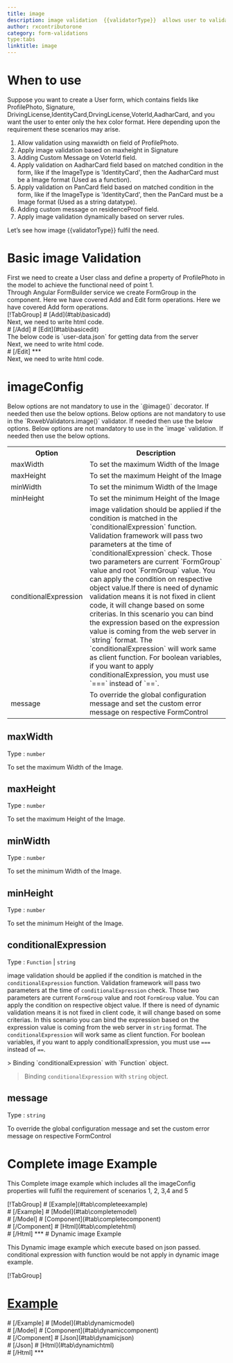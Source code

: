 ```yaml
---
title: image
description: image validation  {{validatorType}}  allows user to validate image like height,width etc .
author: rxcontributorone
category: form-validations
type:tabs
linktitle: image
---
```

# When to use
Suppose you want to create a User form, which contains fields like ProfilePhoto, Signature, DrivingLicense,IdentityCard,DrvingLicense,VoterId,AadharCard, and you want the user to enter only the hex color format. Here depending upon the requirement these scenarios may arise.

<ol class='showHideElement'>
    <li>Allow validation using maxwidth on field of ProfilePhoto.</li>
    <li>Apply image validation based on maxheight in Signature</li>
    <li>Adding Custom Message on VoterId field.</li>
   <li>Apply validation on AadharCard field based on matched condition in the form, like if the ImageType is 'IdentityCard', then the AadharCard must be a Image format (Used as a function).</li>
   <li>Apply validation on PanCard field based on matched condition in the form, like if the ImageType is 'IdentityCard', then the PanCard must be a Image format (Used as a string datatype).</li>
   <li>Adding custom message on residenceProof field.</li>
    <data-scope scope="['decorator','validator']">
    <li>Apply image validation dynamically based on server rules.</li>
    </data-scope>
</ol>

Let’s see how image  {{validatorType}}  fulfil the need.

# Basic image Validation

<data-scope scope="['decorator','template-driven-directives','template-driven-decorators']">
First we need to create a User class and define a property of ProfilePhoto in the model to achieve the functional need of point 1.
<div component="app-code" key="image-add-model"></div> 
</data-scope>
Through Angular FormBuilder service we create FormGroup in the component.
<data-scope scope="['decorator']">
Here we have covered Add and Edit form operations. 
</data-scope>

<data-scope scope="['validator','template-driven-directives','template-driven-decorators']">
Here we have covered Add form operations. 
</data-scope>

<data-scope scope="['decorator']">
<div component="app-tabs" key="basic-operations"></div>
[!TabGroup]
# [Add](#tab\basicadd)
<div component="app-code" key="image-add-component"></div> 
Next, we need to write html code.
<div component="app-code" key="image-add-html"></div> 
<div component="app-example-runner" ref-component="app-image-add"></div>
# [/Add]
# [Edit](#tab\basicedit)
<div component="app-code" key="image-edit-component"></div> 
The below code is `user-data.json` for getting data from the server
<div component="app-code" key="image-edit-json"></div> 
Next, we need to write html code.
<div component="app-code" key="image-edit-html"></div> 
<div component="app-example-runner" ref-component="app-image-edit"></div>
# [/Edit]
***
</data-scope>

<data-scope scope="['validator','template-driven-directives','template-driven-decorators']">
<div component="app-code" key="image-add-component"></div> 
Next, we need to write html code.
<div component="app-code" key="image-add-html"></div> 
<div component="app-example-runner" ref-component="app-image-add"></div>
</data-scope>

# imageConfig 
<data-scope scope="['decorator']">
Below options are not mandatory to use in the `@image()` decorator. If needed then use the below options.
</data-scope>
<data-scope scope="['validator']">
Below options are not mandatory to use in the `RxwebValidators.image()` validator. If needed then use the below options.
</data-scope>
<data-scope scope="['template-driven-directives','template-driven-decorators']">
Below options are not mandatory to use in the `image` validation. If needed then use the below options.
</data-scope>

<table class="table table-bordered table-striped showHideElement">
<tr><th>Option</th><th>Description</th></tr>
<tr><td><a  title="maxWidth">maxWidth</a></td><td>To set the maximum Width of the Image</td></tr>
<tr><td><a title="maxHeight">maxHeight</a></td><td>To set the maximum Height of the Image</td></tr>
<tr><td><a title="minWidth">minWidth</a></td><td>To set the minimum Width of the Image</td></tr>
<tr><td><a title="minHeight">minHeight</a></td><td>To set the minimum Height of the Image</td></tr>
<tr><td><a  title="conditionalExpression">conditionalExpression</a></td><td>image validation should be applied if the condition is matched in the `conditionalExpression` function. Validation framework will pass two parameters at the time of `conditionalExpression` check. Those two parameters are current `FormGroup` value and root `FormGroup` value. You can apply the condition on respective object value.If there is need of dynamic validation means it is not fixed in client code, it will change based on some criterias. In this scenario you can bind the expression based on the expression value is coming from the web server in `string` format. The `conditionalExpression` will work same as client function. For boolean variables, if you want to apply conditionalExpression, you must use `===` instead of `==`.</td></tr>
<tr><td><a  title="message">message</a></td><td>To override the global configuration message and set the custom error message on respective FormControl</td></tr>
</table>

## maxWidth
Type :  `number` 

To set the maximum Width of the Image.

<div component="app-code" key="image-maxWidthExample-model"></div> 
<div component="app-example-runner" ref-component="app-image-maxWidth" title="image {{validatorType}} with maxWidth" key="maxWidth"></div>

## maxHeight
Type :  `number` 

To set the maximum Height of the Image.

<div component="app-code" key="image-maxHeightExample-model"></div> 
<div component="app-example-runner" ref-component="app-image-maxHeight" title="image {{validatorType}} with maxHeight" key="maxHeight"></div>

## minWidth
Type :  `number` 

To set the minimum Width of the Image.

<div component="app-code" key="image-minWidthExample-model"></div> 
<div component="app-example-runner" ref-component="app-image-minWidth" title="image {{validatorType}} with minWidth" key="minWidth"></div>

## minHeight
Type :  `number` 

To set the minimum Height of the Image.

<div component="app-code" key="image-minHeightExample-model"></div> 
<div component="app-example-runner" ref-component="app-image-minHeight" title="image {{validatorType}} with minHeight" key="minHeight"></div>

## conditionalExpression 
Type :  `Function`  |  `string` 

image validation should be applied if the condition is matched in the `conditionalExpression` function. Validation framework will pass two parameters at the time of `conditionalExpression` check. Those two parameters are current `FormGroup` value and root `FormGroup` value. You can apply the condition on respective object value.
If there is need of dynamic validation means it is not fixed in client code, it will change based on some criterias. In this scenario you can bind the expression based on the expression value is coming from the web server in `string` format. The `conditionalExpression` will work same as client function. For boolean variables, if you want to apply conditionalExpression, you must use `===` instead of `==`.

<data-scope scope="['validator','decorator']">
> Binding `conditionalExpression` with `Function` object.
<div component="app-code" key="image-conditionalExpressionExampleFunction-model"></div> 
</data-scope>

> Binding `conditionalExpression` with `string` object.
<div component="app-code" key="image-conditionalExpressionExampleString-model"></div> 

<div component="app-example-runner" ref-component="app-image-conditionalExpression" title="image {{validatorType}} with conditionalExpression" key="conditionalExpression"></div>

## message 
Type :  `string` 

To override the global configuration message and set the custom error message on respective FormControl

<div component="app-code" key="image-messageExample-model"></div> 
<div component="app-example-runner" ref-component="app-image-message" title="image {{validatorType}} with message" key="message"></div>

# Complete image Example

This Complete image example which includes all the imageConfig properties will fulfil the requirement of scenarios 1, 2, 3,4 and 5

<div component="app-tabs" key="complete"></div>
[!TabGroup]
# [Example](#tab\completeexample)
<div component="app-example-runner" ref-component="app-image-complete"></div>
# [/Example]
<data-scope scope="['decorator','template-driven-directives','template-driven-decorators']">
# [Model](#tab\completemodel)
<div component="app-code" key="image-complete-model"></div> 
# [/Model]
</data-scope>
# [Component](#tab\completecomponent)
<div component="app-code" key="image-complete-component"></div> 
# [/Component]
# [Html](#tab\completehtml)
<div component="app-code" key="image-complete-html"></div>
# [/Html]
***

<data-scope scope="['decorator','validator']">
# Dynamic image Example

This Dynamic image example which execute based on json passed. conditional expression with function would be not apply in dynamic image example. 

<div component="app-tabs" key="dynamic"></div>

[!TabGroup]
# [Example](#tab\dynamicexample)
<div component="app-example-runner" ref-component="app-image-dynamic"></div>
# [/Example]
<data-scope scope="['decorator']">
# [Model](#tab\dynamicmodel)
<div component="app-code" key="image-dynamic-model"></div>
# [/Model]
</data-scope>
# [Component](#tab\dynamiccomponent)
<div component="app-code" key="image-dynamic-component"></div>
# [/Component]
# [Json](#tab\dynamicjson)
<div component="app-code" key="image-dynamic-json"></div>
# [/Json]
# [Html](#tab\dynamichtml)
<div component="app-code" key="image-dynamic-html"></div> 
# [/Html]
***
</data-scope>

